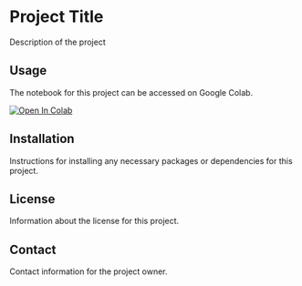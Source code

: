 # Project Title

Description of the project

## Usage

The notebook for this project can be accessed on Google Colab.

[![Open In Colab](https://colab.research.google.com/assets/colab-badge.svg)](https://colab.research.google.com/github/paulshamrat/paulshamrat.github.io/mutate_pdb/mutate_pdb.ipynb)

## Installation

Instructions for installing any necessary packages or dependencies for this project.

## License

Information about the license for this project.

## Contact

Contact information for the project owner.
